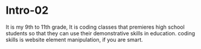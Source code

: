# Intro-02
It is my 9th to 11th grade, It is coding classes that premieres high school students so that they can use their demonstrative skills in education. coding skills is website element manipulation, if you are smart.

